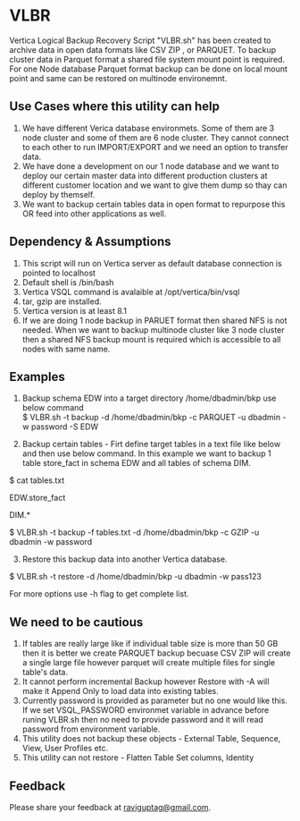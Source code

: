 # VLBR
Vertica Logical Backup Recovery Script "VLBR.sh" has been created to archive data in open data formats like CSV ZIP , or PARQUET. To backup cluster data in Parquet format a shared file system mount point is required. For one Node database Parquet format backup can be done on local mount point and same can be restored on multinode environemnt. 

## Use Cases where this utility can help
1) We have different Verica database environmets. Some of them are 3 node cluster and some of them are 6 node cluster. They cannot connect to each other to run IMPORT/EXPORT and we need an option to transfer data.
2) We have done a development on our 1 node database and we want to deploy our certain master data into different production clusters at different customer location and we want to give them dump so thay can deploy by themself. 
3) We want to backup certain tables data in open format to repurpose this OR feed into other applications as well. 


## Dependency & Assumptions 

1) This script will run on Vertica server as default database connection is pointed to localhost 
2) Default shell is /bin/bash
3) Vertica VSQL command is avalaible at /opt/vertica/bin/vsql
4) tar, gzip are installed. 
5) Vertica version is at least 8.1
6) If we are doing 1 node backup in PARUET format then shared NFS is not needed. When we want to backup multinode cluster 
   like 3 node cluster then a shared NFS backup mount is required which is accessible to all nodes with same name. 

## Examples 

1) Backup schema EDW into a target directory /home/dbadmin/bkp use below command  
$ VLBR.sh -t backup  -d /home/dbadmin/bkp -c PARQUET -u dbadmin -w password -S EDW  


2) Backup certain tables - Firt define target tables in a text file like below and then use below command. In this example we want to backup 1 table store_fact in schema EDW and all tables of schema DIM.  

$ cat tables.txt

EDW.store_fact

DIM.*



$ VLBR.sh -t backup  -f tables.txt -d /home/dbadmin/bkp -c GZIP -u dbadmin -w password


3) Restore this backup data into another Vertica database. 

$ VLBR.sh -t restore -d /home/dbadmin/bkp -u dbadmin -w pass123

For more options use -h flag to get complete list.

## We need to be cautious   

1) If tables are really large like if individual table size is more than 50 GB then it is better we create PARQUET backup becuase CSV ZIP will create a single large file however parquet will create multiple files for single table's data.  
2) It cannot perform incremental Backup however Restore with -A will make it Append Only to load data into existing tables.
3) Currently password is provided as parameter but no one would like this. If we set VSQL_PASSWORD environmet variable in advance before runing VLBR.sh then no need to provide password and it will read password  from environment variable. 
4) This utility does not backup these objects - External Table, Sequence, View, User Profiles etc.
5) This utility can not restore - Flatten Table Set columns, Identity

## Feedback
Please share your feedback at raviguptag@gmail.com. 
